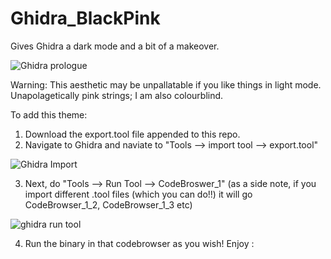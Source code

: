 # Ghidra_BlackPink
Gives Ghidra a dark mode and a bit of a makeover.


![Ghidra prologue](https://user-images.githubusercontent.com/93310752/210856021-566d370f-c376-4ee8-802d-76cf6a0aeac8.png)



Warning: This aesthetic may be unpallatable if you like things in light mode. Unapolagetically pink strings; I am also colourblind.


To add this theme:
  1. Download the export.tool file appended to this repo.
  2. Navigate to Ghidra and naviate to "Tools --> import tool --> export.tool"
 

![Ghidra Import](https://user-images.githubusercontent.com/93310752/210854676-7cc3a87b-f21f-4292-82cf-5bb803d2a0b1.png)

  3. Next, do "Tools --> Run Tool --> CodeBroswer_1" (as a side note, if you import different .tool files (which you can do!!) it will go CodeBrowser_1_2, CodeBrowser_1_3 etc)
 

![ghidra run tool](https://user-images.githubusercontent.com/93310752/210855316-489a7029-f4da-4b92-9a34-4b39f31e4378.png)
  
  4. Run the binary in that codebrowser as you wish! Enjoy :
